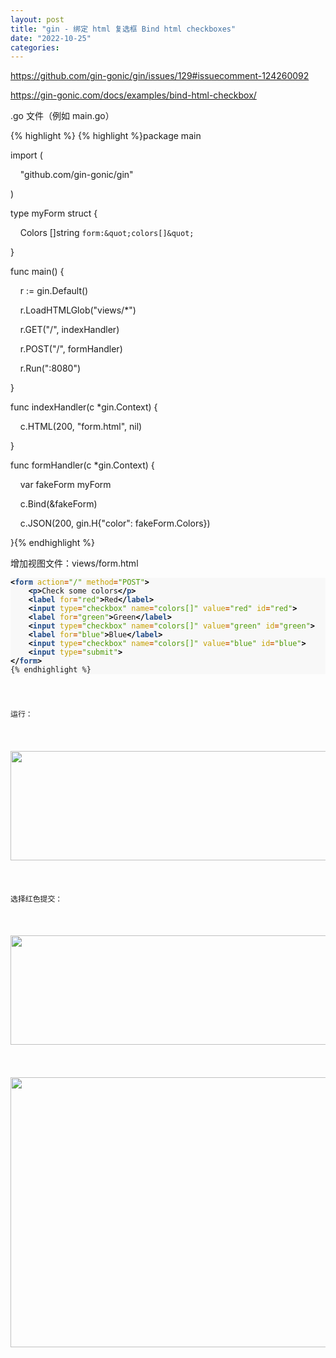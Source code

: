 ```yaml
---
layout: post
title: "gin - 绑定 html 复选框 Bind html checkboxes"
date: "2022-10-25"
categories: 
---
```

<p><a href="https://github.com/gin-gonic/gin/issues/129#issuecomment-124260092">https://github.com/gin-gonic/gin/issues/129#issuecomment-124260092</a></p>

<p><a href="https://gin-gonic.com/docs/examples/bind-html-checkbox/">https://gin-gonic.com/docs/examples/bind-html-checkbox/</a></p>

<p>.go 文件（例如 main.go）</p>

{% highlight %}
{% highlight %}package main

import (

&nbsp;&nbsp;&nbsp; &quot;github.com/gin-gonic/gin&quot;

)

type myForm struct {

&nbsp;&nbsp;&nbsp; Colors []string `form:&quot;colors[]&quot;`

}

func main() {

&nbsp;&nbsp;&nbsp; r := gin.Default()

&nbsp;&nbsp;&nbsp; r.LoadHTMLGlob(&quot;views/*&quot;)

&nbsp;&nbsp;&nbsp; r.GET(&quot;/&quot;, indexHandler)

&nbsp;&nbsp;&nbsp; r.POST(&quot;/&quot;, formHandler)

&nbsp;&nbsp;&nbsp; r.Run(&quot;:8080&quot;)

}

func indexHandler(c *gin.Context) {

&nbsp;&nbsp;&nbsp; c.HTML(200, &quot;form.html&quot;, nil)

}

func formHandler(c *gin.Context) {

&nbsp;&nbsp;&nbsp; var fakeForm myForm

&nbsp;&nbsp;&nbsp; c.Bind(&amp;fakeForm)

&nbsp;&nbsp;&nbsp; c.JSON(200, gin.H{&quot;color&quot;: fakeForm.Colors})

}{% endhighlight %}

<p>增加视图文件：views/form.html</p>

<div class="highlight">
<pre style="background-color:#f8f8f8;-moz-tab-size:4;-o-tab-size:4;tab-size:4">
<code class="language-html" data-lang="html"><span style="color:#000;font-weight:700">&lt;</span><span style="color:#204a87;font-weight:700">form</span> <span style="color:#c4a000">action</span><span style="color:#ce5c00;font-weight:700">=</span><span style="color:#4e9a06">&quot;/&quot;</span> <span style="color:#c4a000">method</span><span style="color:#ce5c00;font-weight:700">=</span><span style="color:#4e9a06">&quot;POST&quot;</span><span style="color:#000;font-weight:700">&gt;</span>
    <span style="color:#000;font-weight:700">&lt;</span><span style="color:#204a87;font-weight:700">p</span><span style="color:#000;font-weight:700">&gt;</span>Check some colors<span style="color:#000;font-weight:700">&lt;/</span><span style="color:#204a87;font-weight:700">p</span><span style="color:#000;font-weight:700">&gt;</span>
    <span style="color:#000;font-weight:700">&lt;</span><span style="color:#204a87;font-weight:700">label</span> <span style="color:#c4a000">for</span><span style="color:#ce5c00;font-weight:700">=</span><span style="color:#4e9a06">&quot;red&quot;</span><span style="color:#000;font-weight:700">&gt;</span>Red<span style="color:#000;font-weight:700">&lt;/</span><span style="color:#204a87;font-weight:700">label</span><span style="color:#000;font-weight:700">&gt;</span>
    <span style="color:#000;font-weight:700">&lt;</span><span style="color:#204a87;font-weight:700">input</span> <span style="color:#c4a000">type</span><span style="color:#ce5c00;font-weight:700">=</span><span style="color:#4e9a06">&quot;checkbox&quot;</span> <span style="color:#c4a000">name</span><span style="color:#ce5c00;font-weight:700">=</span><span style="color:#4e9a06">&quot;colors[]&quot;</span> <span style="color:#c4a000">value</span><span style="color:#ce5c00;font-weight:700">=</span><span style="color:#4e9a06">&quot;red&quot;</span> <span style="color:#c4a000">id</span><span style="color:#ce5c00;font-weight:700">=</span><span style="color:#4e9a06">&quot;red&quot;</span><span style="color:#000;font-weight:700">&gt;</span>
    <span style="color:#000;font-weight:700">&lt;</span><span style="color:#204a87;font-weight:700">label</span> <span style="color:#c4a000">for</span><span style="color:#ce5c00;font-weight:700">=</span><span style="color:#4e9a06">&quot;green&quot;</span><span style="color:#000;font-weight:700">&gt;</span>Green<span style="color:#000;font-weight:700">&lt;/</span><span style="color:#204a87;font-weight:700">label</span><span style="color:#000;font-weight:700">&gt;</span>
    <span style="color:#000;font-weight:700">&lt;</span><span style="color:#204a87;font-weight:700">input</span> <span style="color:#c4a000">type</span><span style="color:#ce5c00;font-weight:700">=</span><span style="color:#4e9a06">&quot;checkbox&quot;</span> <span style="color:#c4a000">name</span><span style="color:#ce5c00;font-weight:700">=</span><span style="color:#4e9a06">&quot;colors[]&quot;</span> <span style="color:#c4a000">value</span><span style="color:#ce5c00;font-weight:700">=</span><span style="color:#4e9a06">&quot;green&quot;</span> <span style="color:#c4a000">id</span><span style="color:#ce5c00;font-weight:700">=</span><span style="color:#4e9a06">&quot;green&quot;</span><span style="color:#000;font-weight:700">&gt;</span>
    <span style="color:#000;font-weight:700">&lt;</span><span style="color:#204a87;font-weight:700">label</span> <span style="color:#c4a000">for</span><span style="color:#ce5c00;font-weight:700">=</span><span style="color:#4e9a06">&quot;blue&quot;</span><span style="color:#000;font-weight:700">&gt;</span>Blue<span style="color:#000;font-weight:700">&lt;/</span><span style="color:#204a87;font-weight:700">label</span><span style="color:#000;font-weight:700">&gt;</span>
    <span style="color:#000;font-weight:700">&lt;</span><span style="color:#204a87;font-weight:700">input</span> <span style="color:#c4a000">type</span><span style="color:#ce5c00;font-weight:700">=</span><span style="color:#4e9a06">&quot;checkbox&quot;</span> <span style="color:#c4a000">name</span><span style="color:#ce5c00;font-weight:700">=</span><span style="color:#4e9a06">&quot;colors[]&quot;</span> <span style="color:#c4a000">value</span><span style="color:#ce5c00;font-weight:700">=</span><span style="color:#4e9a06">&quot;blue&quot;</span> <span style="color:#c4a000">id</span><span style="color:#ce5c00;font-weight:700">=</span><span style="color:#4e9a06">&quot;blue&quot;</span><span style="color:#000;font-weight:700">&gt;</span>
    <span style="color:#000;font-weight:700">&lt;</span><span style="color:#204a87;font-weight:700">input</span> <span style="color:#c4a000">type</span><span style="color:#ce5c00;font-weight:700">=</span><span style="color:#4e9a06">&quot;submit&quot;</span><span style="color:#000;font-weight:700">&gt;</span>
<span style="color:#000;font-weight:700">&lt;/</span><span style="color:#204a87;font-weight:700">form</span><span style="color:#000;font-weight:700">&gt;</span>
{% endhighlight %}
</div>

<p>运行：</p>

<p><img height="175" src="/uploads/ckeditor/pictures/617/image-20221025091820-1.png" width="614" /></p>

<p>选择红色提交：</p>

<p><img height="175" src="/uploads/ckeditor/pictures/618/image-20221025091842-2.png" width="614" /></p>

<p><img height="432" src="/uploads/ckeditor/pictures/619/image-20221025091855-3.png" width="1204" /></p>

